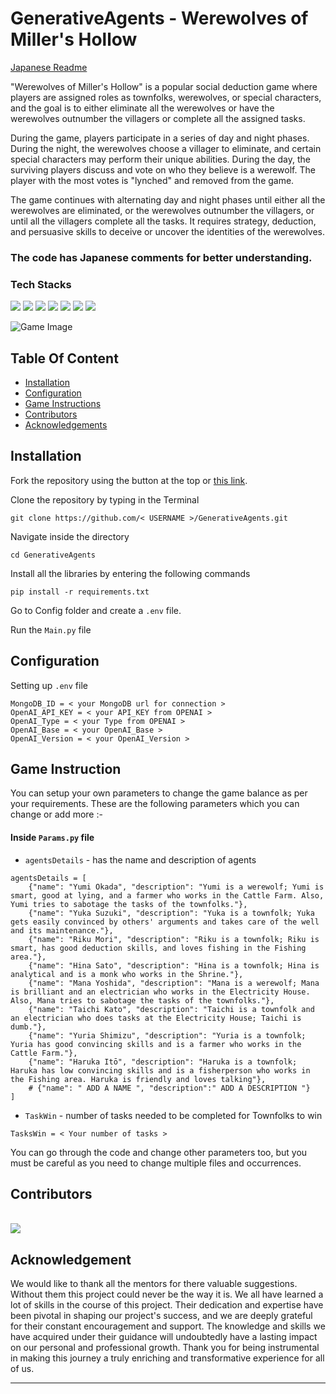 # GenerativeAgents - Werewolves of Miller's Hollow

<a href="https://github.com/Mitulagr/GenerativeAgents/blob/master/README_JAPANESE.md">Japanese Readme</a>

"Werewolves of Miller's Hollow" is a popular social deduction game where players are assigned roles as townfolks, werewolves, or special characters, and the goal is to either eliminate all the werewolves or have the werewolves outnumber the villagers or complete all the assigned tasks. 

During the game, players participate in a series of day and night phases. During the night, the werewolves choose a villager to eliminate, and certain special characters may perform their unique abilities. During the day, the surviving players discuss and vote on who they believe is a werewolf. The player with the most votes is "lynched" and removed from the game. 

The game continues with alternating day and night phases until either all the werewolves are eliminated, or the werewolves outnumber the villagers, or until all the villagers complete all the tasks. It requires strategy, deduction, and persuasive skills to deceive or uncover the identities of the werewolves.

### The code has Japanese comments for better understanding.

### Tech Stacks
![](https://img.shields.io/badge/OpenAI-412991.svg?stylee&logo=OpenAI&logoColor=white)
![](https://img.shields.io/badge/Python-3776AB.svg?stylee&logo=Python&logoColor=white)
![](https://img.shields.io/badge/PyGame-orange.svg?logo=Python&logoColor=white)
![](https://img.shields.io/badge/MongoDB-white.svg?logo=MongoDB&color=green)
![](https://img.shields.io/badge/PyTorch-db9f5e.svg?logo=PyTorch)
![](https://img.shields.io/badge/Docker-white?logo=Docker)
![](https://img.shields.io/badge/%F0%9F%A4%97-Transformers-yellow)


![Game Image](https://github.com/Mitulagr/GenerativeAgents/assets/32513766/74908d93-f860-432b-ba9d-d10b04f56963)



## Table Of Content

- [Installation](#installation)
- [Configuration](#configuration)
- [Game Instructions](#gameinstructions)
- [Contributors](#contributors)
- [Acknowledgements](#acknowledgements)


## Installation

Fork the repository using the button at the top or [this link](https://github.com/Mitulagr/GenerativeAgents/fork).

Clone the repository by typing in the Terminal
```
git clone https://github.com/< USERNAME >/GenerativeAgents.git
```

Navigate inside the directory
```
cd GenerativeAgents
```

Install all the libraries by entering the following commands

```
pip install -r requirements.txt
```

Go to Config folder and create a `.env` file.

Run the `Main.py` file


## Configuration

Setting up `.env` file

```
MongoDB_ID = < your MongoDB url for connection >
OpenAI_API_KEY = < your API_KEY from OPENAI >
OpenAI_Type = < your Type from OPENAI >
OpenAI_Base = < your OpenAI_Base >
OpenAI_Version = < your OpenAI_Version >
```

## Game Instruction

You can setup your own parameters to change the game balance as per your requirements. These are the following parameters which you can change or add more  :-

#### Inside `Params.py` file

* `agentsDetails` - has the name and description of agents

```
agentsDetails = [
    {"name": "Yumi Okada", "description": "Yumi is a werewolf; Yumi is smart, good at lying, and a farmer who works in the Cattle Farm. Also, Yumi tries to sabotage the tasks of the townfolks."},
    {"name": "Yuka Suzuki", "description": "Yuka is a townfolk; Yuka gets easily convinced by others' arguments and takes care of the well and its maintenance."},
    {"name": "Riku Mori", "description": "Riku is a townfolk; Riku is smart, has good deduction skills, and loves fishing in the Fishing area."},
    {"name": "Hina Sato", "description": "Hina is a townfolk; Hina is analytical and is a monk who works in the Shrine."},
    {"name": "Mana Yoshida", "description": "Mana is a werewolf; Mana is brilliant and an electrician who works in the Electricity House. Also, Mana tries to sabotage the tasks of the townfolks."},
    {"name": "Taichi Kato", "description": "Taichi is a townfolk and an electrician who does tasks at the Electricity House; Taichi is dumb."},
    {"name": "Yuria Shimizu", "description": "Yuria is a townfolk; Yuria has good convincing skills and is a farmer who works in the Cattle Farm."},
    {"name": "Haruka Itō", "description": "Haruka is a townfolk; Haruka has low convincing skills and is a fisherperson who works in the Fishing area. Haruka is friendly and loves talking"},
    # {"name": " ADD A NAME ", "description":" ADD A DESCRIPTION "}
]
```

* `TaskWin` - number of tasks needed to be completed for Townfolks to win

``` 
TasksWin = < Your number of tasks >
```

You can go through the code and change other parameters too, but you must be careful as you need to change multiple files and occurrences.

## Contributors

<br/>

<a href="">
  <img src="https://contrib.rocks/image?repo=Mitulagr/GenerativeAgents" />
</a>

<br/>

## Acknowledgement

We would like to thank all the mentors for there valuable suggestions. Without them this project could never be the way it is. We all have learned a lot of skills in the course of this project. Their dedication and expertise have been pivotal in shaping our project's success, and we are deeply grateful for their constant encouragement and support. The knowledge and skills we have acquired under their guidance will undoubtedly have a lasting impact on our personal and professional growth. Thank you for being instrumental in making this journey a truly enriching and transformative experience for all of us.



<hr>
